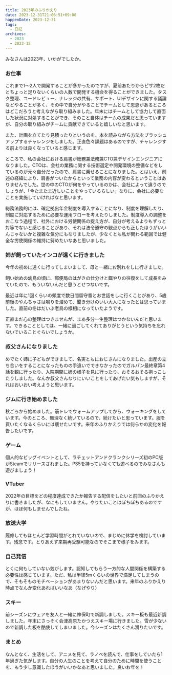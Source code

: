 ```yaml
---
title: 2023年のふりかえり
date: 2023-12-31T21:06:51+09:00
happenDate: 2023-12-31
tags:
  - 日記
archives:
  - 2023
  - 2023-12
---
```


みなさんは2023年、いかがでしたか。

### お仕事

これまで1～2人で開発することが多かったのですが、夏前あたりからピザ2枚だとちょっと足りないくらいの人数で開発する機会を得ることができました。タスク整理、コードレビュー、ナレッジの共有、サポート、UIデザインに関する議論などやることが多く、その中で自分がやることでチームとして恩恵があるところはどこだろうと考えながら取り組みました。年末にはチームとして協力して直面した状況に対処することができ、そのこと自体はチームの成果だと思っていますが、自分の取り組みがチームに貢献できていると嬉しいなと思います。

また、計画を立てたり見積ったりというのを、本を読みながら方法をブラッシュアップするチャレンジをしました。正直色々課題はあるのですが、チャレンジする前よりは良くなっていると感じます。

ところで、私の会社における肩書が総務兼法務兼CTO兼デザインエンジニアになりました。CTOは、会社の業務に関する技術選定や開発環境の整備などをしているのが元々自分だったので、肩書に乗せることになりました。とはいえ、前述の経緯により、肩書がついたからといって業務の内容が変わるということはありませんでした。世の中のCTOが何をやっているのかは、会社によって違うのでしょうが、「今たまたま近しいことをやっているらしい」なりに、会社に必要なことを実施していければなと思います。

総務法務的には、確定拠出年金制度を導入することになり、制度を理解したり、制度に対応するために必要な運用フローを考えたりしました。制度導入の調整をおこなう過程で、社外における労使関係の捉え方が、自分が考えるよりもずっと対等でないと感じることがあり、それは法令遵守の観点からも正したほうがいいんじゃないかと複雑な気分にもなりましたが、少なくとも私が関わる範囲では健全な労使関係の維持に努めたいなあと思いました。

### 姉が飼っていたインコが遠くに行きました

今年の初めに遠くに行ってしまいまして、母と一緒にお別れをしに行きました。

飼い始めの幼鳥の頃に、郵便局のはがきの仕分けと餌やりの往復をして成長をみていたので、もういないんだと思うとせつないです。

最近は年に1回くらいの頻度で数日間留守番とお世話をしに行くことがあり、5歳前後のやんちゃさは鳴りを潜めて、聞き分けのいい大人になったとは思っていました。直前の冬はだいぶ老鳥の様相になっていたようです。

正直まだ心の整理はつきませんが、まあ多分一生整理はつかないんだと思います。できることとしては、一緒に過ごしてくれてありがとうという気持ちを忘れないでいることぐらいでしょうか。

### 叔父さんになりました

めでたく姉に子どもができまして、名実ともにおじさんになりました。出産の立ち合いをすることになったものの手違いでできなかったのでガルパン最終章第4話を観に行ったり、入院期間に姉の様子を見に行ったり、おそるおそる抱っこしたりしました。なんか叔父さんなりにいいことをしてあげたい気もしますが、それはおいおい考えようと思います。

### ジムに行き始めました

秋ごろから始めました。筋トレでウォームアップしてから、ウォーキングをしています。今のところ、無理なく続いているので、続けたいと思っています。服を買いたくなるくらいには痩せたいです。来年のふりかえりでは何らかの変化を報告したいです。

### ゲーム

個人的なビッグイベントとして、ラチェットアンドクランクシリーズ初のPC版がSteamでリリースされました。PS5を持っていなくても遊べるのでみなさんも遊びましょう！

### VTuber

2022年の目標をどの程度達成できたか報告する配信をしたいと前回のふりかえりに書きましたが、なにもしていません。やりたいことはぼちぼちあるのですが、ほぼ何もしませんでしたね。

### 放送大学

履修してもほとんど学習時間がとれていないので、まじめに休学を検討しています。残念です。とりあえず来期再受験可能なのでそこまで様子をみます。

### 自己発信

とくに何もしていない気がします。認知してもらう一方的な人間関係を構築する必要性は感じています。ただ、私は半径5mくらいの世界で満足してしまうので、そもそものモチベーションがあまりないんだと思います。来年のふりかえり時点でなんか変化あればいいなあ（なげやり）

### スキー

前シーズンにウェアを友人と一緒に神保町で新調しました。スキー板も最近新調しました。年末にさっそく会津高原たかつえスキー場に行きました。雪が少ないので新調した板を酷使してしまいました。今シーズンはたくさん滑りたいです。

### まとめ

なんとなく、生活をして、アニメを見て、ラノベを読んで、仕事をしていたら1年過ぎた気がします。自分の人生のことを考えて自分のために時間を使うことを、もう少し意識したほうがいいかなあと思いました。良いお年を！
